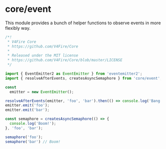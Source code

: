 # core/event

This module provides a bunch of helper functions to observe events in more flexibly way.

```js
/*!
 * V4Fire Core
 * https://github.com/V4Fire/Core
 *
 * Released under the MIT license
 * https://github.com/V4Fire/Core/blob/master/LICENSE
 */

import { EventEmitter2 as EventEmitter } from 'eventemitter2';
import { resolveAfterEvents, createsAsyncSemaphore } from 'core/event';

const
  emitter = new EventEmitter();

resolveAfterEvents(emitter, 'foo', 'bar').then(() => console.log('Bang!'));
emitter.emit('foo');
emitter.emit('bar');

const semaphore = createsAsyncSemaphore(() => {
  console.log('Boom!');
}, 'foo', 'bar');

semaphore('foo');
semaphore('bar') // Boom!
```
